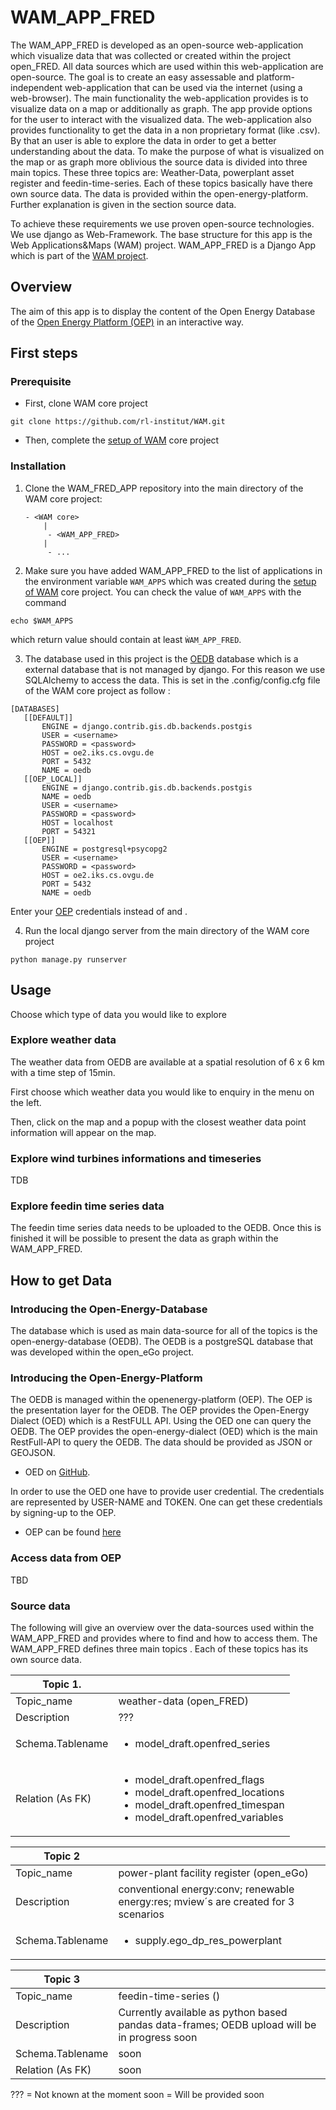 # WAM_APP_FRED

The WAM_APP_FRED is developed as an open-source web-application which visualize data that was collected or created 
within the project open_FRED. All data sources which are used within this web-application are open-source. The goal is 
to create an easy assessable and platform-independent web-application that can be used via the 
internet (using a web-browser). The main functionality the web-application provides is to visualize data on a map 
or additionally as graph. The app provide options for the user to interact with the visualized data. The web-application 
also provides functionality to get the data in a non proprietary format (like .csv). By that an user is able to explore 
the data in order to get a better understanding about the data. 
To make the purpose of what is visualized on the map or as graph more oblivious the source data is divided into 
three main topics. These three topics are: Weather-Data, powerplant asset register and feedin-time-series. Each of these 
topics basically have there own source data. The data is provided within the open-energy-platform. Further explanation 
is given in the section source data. 

To achieve these requirements we use proven open-source technologies. We use django as Web-Framework. The base structure 
for this app is the Web Applications&Maps (WAM) project. 
WAM_APP_FRED is a Django App which is part of the [WAM project](https://github.com/rl-institut/WAM).

## Overview

The aim of this app is to display the content of the Open Energy Database of the
[Open Energy Platform (OEP)]((https://openenergy-platform.org/)) in an interactive way.

## First steps

### Prerequisite

- First, clone WAM core project
```
git clone https://github.com/rl-institut/WAM.git
```
- Then, complete the [setup of WAM](https://wam.readthedocs.io/en/latest/getting_started.html) core project

### Installation 

1. Clone the WAM_FRED_APP repository into the main directory of the WAM core project:
    ````
    - <WAM core>
        |
         - <WAM_APP_FRED>
        |
         - ...
    ````

2. Make sure you have added WAM_APP_FRED to the list of applications in the environment variable `WAM_APPS` 
which was created during the [setup of WAM](https://wam.readthedocs.io/en/latest/getting_started.html) core project.
You can check the value of `WAM_APPS` with the command
```
echo $WAM_APPS
```
which return value should contain at least `ẀAM_APP_FRED`.

3. The database used in this project is the [OEDB](https://github.com/OpenEnergyPlatform/oeplatform) database which is a external database
 that is not managed by django. For this reason we use SQLAlchemy to access the data.
 This is set in the .config/config.cfg file of the WAM core project as follow :
 
 ```
 [DATABASES]
	[[DEFAULT]]
	    ENGINE = django.contrib.gis.db.backends.postgis
        USER = <username>
        PASSWORD = <password>
        HOST = oe2.iks.cs.ovgu.de
        PORT = 5432
        NAME = oedb
    [[OEP_LOCAL]]
        ENGINE = django.contrib.gis.db.backends.postgis
        NAME = oedb
        USER = <username>
        PASSWORD = <password>
        HOST = localhost
        PORT = 54321
    [[OEP]]
        ENGINE = postgresql+psycopg2
        USER = <username>
        PASSWORD = <password>
        HOST = oe2.iks.cs.ovgu.de
        PORT = 5432
        NAME = oedb
```
 
Enter your [OEP]((https://openenergy-platform.org/)) credentials instead of <username> and <password>.


4. Run the local django server from the main directory of the WAM core project 

```
python manage.py runserver
````

## Usage

Choose which type of data you would like to explore

### Explore weather data

The weather data from OEDB are available at a spatial resolution of 6 x 6 km with a time step of 15min.

First choose which weather data you would like to enquiry in the menu on the left.

Then, click on the map and a popup with the closest weather data point information will appear on the map.


### Explore wind turbines informations and timeseries
 
TDB

### Explore feedin time series data

The feedin time series data needs to be uploaded to the OEDB. Once this is finished it will be possible to present 
the data as graph within the WAM_APP_FRED. 

## How to get Data

### Introducing the Open-Energy-Database

The database which is used as main data-source for all of the topics is the open-energy-database (OEDB). 
The OEDB is a postgreSQL database that was developed within the open_eGo project. 

### Introducing the Open-Energy-Platform

The OEDB is managed within the openenergy-platform (OEP). The OEP is the presentation layer for the OEDB. The OEP 
provides the Open-Energy Dialect (OED) which is a RestFULL API. Using the OED one can query the OEDB. The OEP provides 
the open-energy-dialect (OED) which is the main RestFull-API to query the OEDB. The data should be provided as JSON or 
GEOJSON. 

 - OED on [GitHub](https://github.com/OpenEnergyPlatform/oedialect). 

In order to use the  OED one have to provide user credential. The credentials are represented by USER-NAME 
and TOKEN. One can get these credentials by signing-up to the OEP. 

- OEP can be found [here](https://openenergy-platform.org/)

### Access data from OEP

TBD

### Source data 

The following will give an overview over the data-sources used within the WAM_APP_FRED and provides where to find 
and how to access them. The WAM_APP_FRED defines three main topics . Each of these topics has its own source data.

| Topic 1.         |          |
| ------------- | -------- |
| Topic_name | weather-data (open_FRED)|
| Description |   ??? |
| Schema.Tablename |  <ul><li>model_draft.openfred_series</li></ul>|
| Relation (As FK)| <ul><li>model_draft.openfred_flags</li><li>model_draft.openfred_locations</li><li>model_draft.openfred_timespan</li><li>model_draft.openfred_variables</li></ul> |

| Topic 2| |
| --- | --- |
| Topic_name | power-plant facility register (open_eGo) |
| Description | conventional energy:conv; renewable energy:res; mview´s are created for 3 scenarios |
| Schema.Tablename | <ul><li>supply.ego_dp_res_powerplant</li></ul> |


| Topic 3 | |
| --- | ---- |
| Topic_name | feedin-time-series () |
| Description | Currently available as python based pandas data-frames; OEDB upload will be in progress soon |
| Schema.Tablename | soon |
| Relation (As FK) | soon |

??? = Not known at the moment
soon = Will be provided soon
